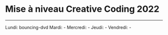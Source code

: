 # Mise à niveau Creative Coding 2022

---
Lundi: bouncing-dvd
Mardi: -
Mercredi: -
Jeudi: -
Vendredi: -

